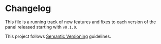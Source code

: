 # Changelog
This file is a running track of new features and fixes to each version of the panel released starting with `v0.1.0`.

This project follows [Semantic Versioning](http://semver.org) guidelines.

